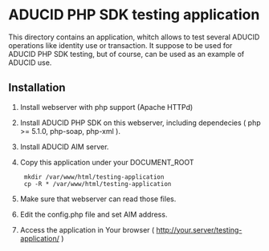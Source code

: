 ADUCID PHP SDK testing application
==================================

This directory contains an application, whitch allows to test several ADUCID operations
like identity use or transaction. It suppose to be used for ADUCID PHP SDK testing,
but of course, can be used as an example of ADUCID use.

Installation
------------

1. Install webserver with php support (Apache HTTPd)
2. Install ADUCID PHP SDK on this webserver, including dependecies ( php >= 5.1.0, php-soap, php-xml ).
3. Install ADUCID AIM server.
4. Copy this application under your DOCUMENT_ROOT

        mkdir /var/www/html/testing-application
        cp -R * /var/www/html/testing-application

5. Make sure that webserver can read those files.
6. Edit the config.php file and set AIM address.
7. Access the application in Your browser ( http://your.server/testing-application/ )

